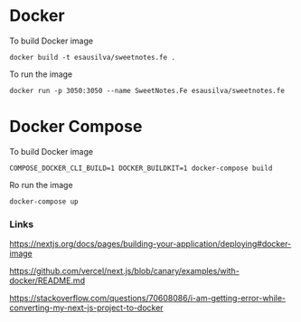 # Docker

To build Docker image

```
docker build -t esausilva/sweetnotes.fe .
```

To run the image

```
docker run -p 3050:3050 --name SweetNotes.Fe esausilva/sweetnotes.fe
```

# Docker Compose

To build Docker image

```
COMPOSE_DOCKER_CLI_BUILD=1 DOCKER_BUILDKIT=1 docker-compose build
```

Ro run the image

```
docker-compose up
```

### Links

https://nextjs.org/docs/pages/building-your-application/deploying#docker-image

https://github.com/vercel/next.js/blob/canary/examples/with-docker/README.md

https://stackoverflow.com/questions/70608086/i-am-getting-error-while-converting-my-next-js-project-to-docker
